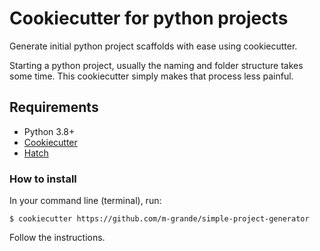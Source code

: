 # Cookiecutter for python projects

Generate initial python project scaffolds with ease using cookiecutter.

Starting a python project, usually the naming and folder structure takes some time.
This cookiecutter simply makes that process less painful.

## Requirements

* Python 3.8+
* [Cookiecutter](https://cookiecutter.readthedocs.io/en/stable/)
* [Hatch](https://hatch.pypa.io/latest/)

### How to install

In your command line (terminal), run:

```shell
$ cookiecutter https://github.com/m-grande/simple-project-generator
```

Follow the instructions.